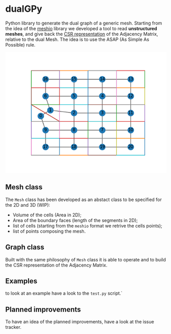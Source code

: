 # dualGPy
Python library to generate the dual graph of a generic mesh.
Starting from the idea of the [meshio](https://github.com/nschloe/meshio) library we developed a tool to read **unstructured meshes**, and give back the [CSR representation](https://en.wikipedia.org/wiki/Sparse_matrix) of the Adjacency Matrix, relative to the dual Mesh. The idea is to use the ASAP (As Simple As Possible) rule.


![Profile Image](https://github.com/albiremo/dualGPy/blob/main/profile.png)

## Mesh class
The `Mesh` class has been developed as an abstact class to be specified for the 2D and 3D (WIP):
- Volume of the cells (Area in 2D);
- Area of the boundary faces (length of the segments in 2D);
- list of cells (starting from the `meshio` format we retrive the cells points);
- list of points composing the mesh.

## Graph class

Built with the same philosophy of `Mesh` class it is able to operate and to build the CSR representation of the Adjacency Matrix.

## Examples

to look at an example have a look to the `test.py` script.`

## Planned improvements

To have an idea of the planned improvements, have a look at the issue tracker.

